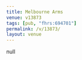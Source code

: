 ```yaml
---
title: Melbourne Arms
venue: v13873
tags: [pub, "fhrs:694701"]
permalink: /v/13873/
layout: venue
---
```

null